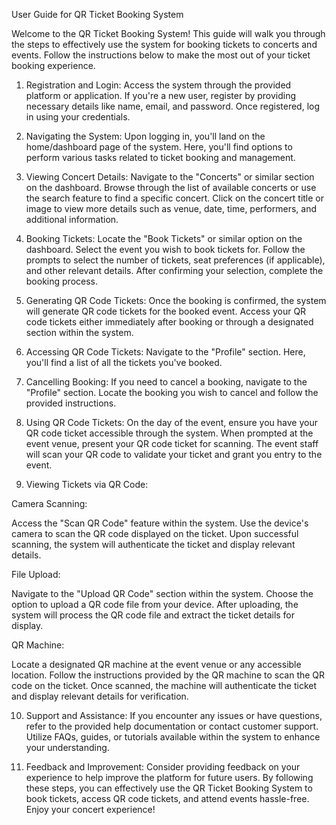 User Guide for QR Ticket Booking System

Welcome to the QR Ticket Booking System! This guide will walk you through the steps to effectively use the system for booking tickets to concerts and events. Follow the instructions below to make the most out of your ticket booking experience.


1. Registration and Login:
Access the system through the provided platform or application.
If you're a new user, register by providing necessary details like name, email, and password.
Once registered, log in using your credentials.


2. Navigating the System:
Upon logging in, you'll land on the home/dashboard page of the system.
Here, you'll find options to perform various tasks related to ticket booking and management.


3. Viewing Concert Details:
Navigate to the "Concerts" or similar section on the dashboard.
Browse through the list of available concerts or use the search feature to find a specific concert.
Click on the concert title or image to view more details such as venue, date, time, performers, and additional information.


4. Booking Tickets:
Locate the "Book Tickets" or similar option on the dashboard.
Select the event you wish to book tickets for.
Follow the prompts to select the number of tickets, seat preferences (if applicable), and other relevant details.
After confirming your selection, complete the booking process.


5. Generating QR Code Tickets:
Once the booking is confirmed, the system will generate QR code tickets for the booked event.
Access your QR code tickets either immediately after booking or through a designated section within the system.


6. Accessing QR Code Tickets:
Navigate to the "Profile" section.
Here, you'll find a list of all the tickets you've booked.


7. Cancelling Booking:
If you need to cancel a booking, navigate to the "Profile" section.
Locate the booking you wish to cancel and follow the provided instructions.


8. Using QR Code Tickets:
On the day of the event, ensure you have your QR code ticket accessible through the system.
When prompted at the event venue, present your QR code ticket for scanning.
The event staff will scan your QR code to validate your ticket and grant you entry to the event.


9. Viewing Tickets via QR Code:

Camera Scanning:

Access the "Scan QR Code" feature within the system.
Use the device's camera to scan the QR code displayed on the ticket.
Upon successful scanning, the system will authenticate the ticket and display relevant details.

File Upload:

Navigate to the "Upload QR Code" section within the system.
Choose the option to upload a QR code file from your device.
After uploading, the system will process the QR code file and extract the ticket details for display.

QR Machine:

Locate a designated QR machine at the event venue or any accessible location.
Follow the instructions provided by the QR machine to scan the QR code on the ticket.
Once scanned, the machine will authenticate the ticket and display relevant details for verification.

10. Support and Assistance:
If you encounter any issues or have questions, refer to the provided help documentation or contact customer support.
Utilize FAQs, guides, or tutorials available within the system to enhance your understanding.


11. Feedback and Improvement:
Consider providing feedback on your experience to help improve the platform for future users.
By following these steps, you can effectively use the QR Ticket Booking System to book tickets, access QR code tickets, and attend events hassle-free. Enjoy your concert experience!